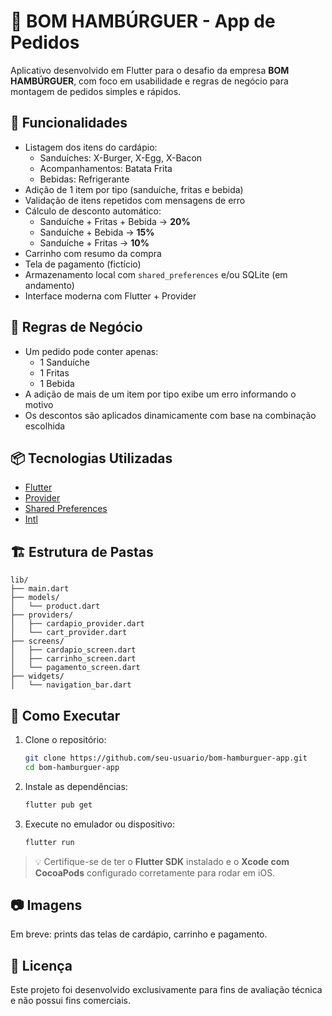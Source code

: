 # 🍔 BOM HAMBÚRGUER - App de Pedidos

Aplicativo desenvolvido em Flutter para o desafio da empresa **BOM HAMBÚRGUER**, com foco em usabilidade e regras de negócio para montagem de pedidos simples e rápidos.

## 📱 Funcionalidades

- Listagem dos itens do cardápio:
  - Sanduíches: X-Burger, X-Egg, X-Bacon
  - Acompanhamentos: Batata Frita
  - Bebidas: Refrigerante
- Adição de 1 item por tipo (sanduíche, fritas e bebida)
- Validação de itens repetidos com mensagens de erro
- Cálculo de desconto automático:
  - Sanduíche + Fritas + Bebida → **20%**
  - Sanduíche + Bebida → **15%**
  - Sanduíche + Fritas → **10%**
- Carrinho com resumo da compra
- Tela de pagamento (fictício)
- Armazenamento local com `shared_preferences` e/ou SQLite (em andamento)
- Interface moderna com Flutter + Provider

## 🧠 Regras de Negócio

- Um pedido pode conter apenas:
  - 1 Sanduíche
  - 1 Fritas
  - 1 Bebida
- A adição de mais de um item por tipo exibe um erro informando o motivo
- Os descontos são aplicados dinamicamente com base na combinação escolhida

## 📦 Tecnologias Utilizadas

- [Flutter](https://flutter.dev)
- [Provider](https://pub.dev/packages/provider)
- [Shared Preferences](https://pub.dev/packages/shared_preferences)
- [Intl](https://pub.dev/packages/intl)

## 🏗️ Estrutura de Pastas

```
lib/
├── main.dart
├── models/
│   └── product.dart
├── providers/
│   ├── cardapio_provider.dart
│   └── cart_provider.dart
├── screens/
│   ├── cardapio_screen.dart
│   ├── carrinho_screen.dart
│   └── pagamento_screen.dart
├── widgets/
│   └── navigation_bar.dart
```

## 🚀 Como Executar

1. Clone o repositório:
   ```bash
   git clone https://github.com/seu-usuario/bom-hamburguer-app.git
   cd bom-hamburguer-app
   ```

2. Instale as dependências:
   ```bash
   flutter pub get
   ```

3. Execute no emulador ou dispositivo:
   ```bash
   flutter run
   ```

> 💡 Certifique-se de ter o **Flutter SDK** instalado e o **Xcode com CocoaPods** configurado corretamente para rodar em iOS.

## 📷 Imagens

Em breve: prints das telas de cardápio, carrinho e pagamento.

## 📁 Licença

Este projeto foi desenvolvido exclusivamente para fins de avaliação técnica e não possui fins comerciais.
